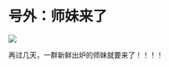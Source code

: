 # 号外：师妹来了

![](http://www.yilinzazhi.com/images/yili/yili201219/yili20121959.jpg)

再过几天，一群新鲜出炉的师妹就要来了！！！！
